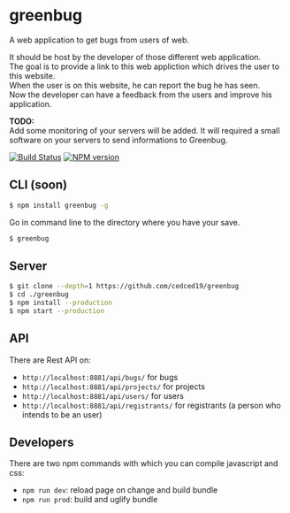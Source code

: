 # greenbug
A web application to get bugs from users of web.

It should be host by the developer of those different web application.  
The goal is to provide a link to this web appliction which drives the user to this website.  
When the user is on this website, he can report the bug he has seen.   
Now the developer can have a feedback from the users and improve his application.  

__TODO:__  
Add some monitoring of your servers will be added. It will required a small software on your servers to send informations to Greenbug.

[![Build Status](https://travis-ci.org/cedced19/greenbug.svg)](https://travis-ci.org/cedced19/greenbug)
[![NPM version](https://badge.fury.io/js/greenbug.svg)](http://badge.fury.io/js/greenbug)

## CLI (soon)

```bash
$ npm install greenbug -g
```

Go in command line to the directory where you have your save.

```bash
$ greenbug
```

## Server

```bash
$ git clone --depth=1 https://github.com/cedced19/greenbug
$ cd ./greenbug
$ npm install --production
$ npm start --production
```

## API

There are Rest API on:
* `http://localhost:8881/api/bugs/` for bugs
* `http://localhost:8881/api/projects/` for projects
* `http://localhost:8881/api/users/` for users
* `http://localhost:8881/api/registrants/` for registrants (a person who intends to be an user)

## Developers

There are two npm commands with which you can compile javascript and css:
* `npm run dev`: reload page on change and build bundle
* `npm run prod`: build and uglify bundle
